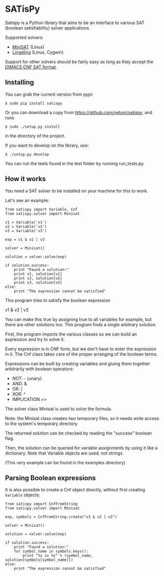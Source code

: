 SATisPy
=======

Satispy is a Python library that aims to be an interface to various
SAT (boolean satisfiability) solver applications.

Supported solvers:

 * [MiniSAT](http://minisat.se/) (Linux)
 * [Lingeling](http://fmv.jku.at/lingeling/) (Linux, Cygwin)

Support for other solvers should be fairly easy as long as they accept the
[DIMACS CNF SAT format](http://www.satcompetition.org/2009/format-benchmarks2009.html).

Installing
----------

You can grab the current version from pypi:

    $ sudo pip install satispy

Or you can download a copy from https://github.com/netom/satispy, and
runs

    $ sudo ./setup.py install

in the directory of the project.

If you want to develop on the library, use:

	$ ./setup.py develop

You can run the tests found in the test folder by running run_tests.py.

How it works
------------

You need a SAT solver to be installed on your machine for this to work.

Let's see an example:

    from satispy import Variable, Cnf
    from satispy.solver import Minisat
    
    v1 = Variable('v1')
    v2 = Variable('v2')
    v3 = Variable('v3')
    
    exp = v1 & v2 | v3
    
    solver = Minisat()
    
    solution = solver.solve(exp)
    
    if solution.success:
        print "Found a solution:"
        print v1, solution[v1]
        print v2, solution[v2]
        print v3, solution[v3]
    else:
        print "The expression cannot be satisfied"

This program tries to satisfy the boolean expression

v1 & v2 | v3

You can make this true by assigning true to all variables for example,
but there are other solutions too. This program finds a single arbitrary
solution.

First, the program imports the various classes so we can build an expression
and try to solve it.

Every expression is in CNF form, but we don't have to enter the expression
in it. The Cnf class takes care of the proper arranging of the boolean
terms.

Expressions can be built by creating variables and gluing them together
arbitrarily with boolean operators:

* NOT: - (unary)
* AND: &
* OR:  |
* XOR: ^
* IMPLICATION >>

The solver class Minisat is used to solve the formula.

Note: the Minisat class creates two temporary files, so it needs write
access to the system's temporary directory

The returned solution can be checked by reading the "success" boolean
flag.

Then, the solution can be queried for variable assignments by using it
like a dictionary. Note that Variable objects are used, not strings.

(This very example can be found in the examples directory)

Parsing Boolean expressions
---------------------------

It is also possible to create a Cnf object directly, without first creating ``Variable`` objects:

    from satispy import CnfFromString
    from satispy.solver import Minisat
    
    exp, symbols = CnfFromString.create("v1 & v2 | v3")

    solver = Minisat()

    solution = solver.solve(exp)

    if solution.success:
        print "Found a solution:"
        for symbol_name in symbols.keys():
            print "%s is %s" % (symbol_name, solution[symbols[symbol_name]])
    else:
        print "The expression cannot be satisfied"

